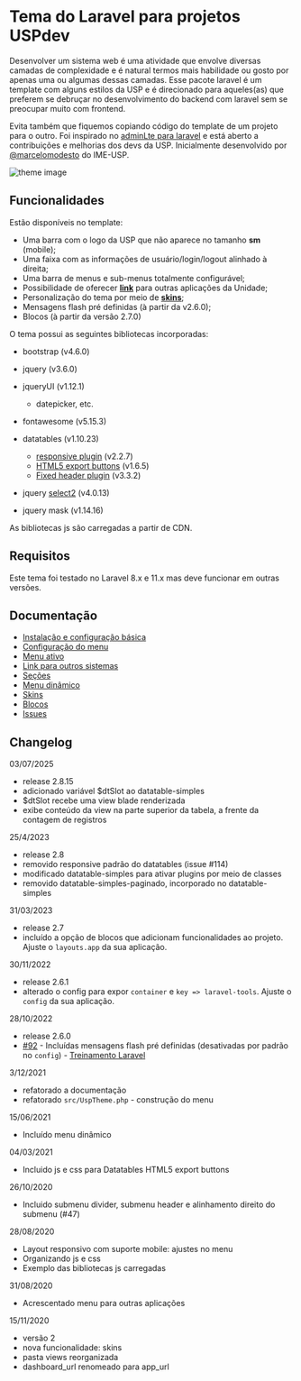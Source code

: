 # Tema do Laravel para projetos USPdev

Desenvolver um sistema web é uma atividade que envolve diversas camadas
de complexidade e é natural termos mais habilidade ou gosto por apenas
uma ou algumas dessas camadas.
Esse pacote laravel é um template com alguns estilos da USP e
é direcionado para aqueles(as) que preferem se debruçar
no desenvolvimento do backend com laravel sem se preocupar muito
com frontend.

Evita também que fiquemos copiando código do template
de um projeto para o outro. Foi inspirado no [adminLte para laravel](https://github.com/jeroennoten/Laravel-AdminLTE)
e está aberto a contribuições e melhorias dos devs da USP.
Inicialmente desenvolvido por [@marcelomodesto](https://github.com/marcelomodesto) do IME-USP.

![theme image](docs/tela-principal.png)

## Funcionalidades

Estão disponíveis no template:

- Uma barra com o logo da USP que não aparece no tamanho **sm** (mobile);
- Uma faixa com as informações de usuário/login/logout alinhado à direita;
- Uma barra de menus e sub-menus totalmente configurável;
- Possibilidade de oferecer [**link**](docs/outros-sistemas.md) para outras aplicações da Unidade;
- Personalização do tema por meio de [**skins**](docs/skins.md);
- Mensagens flash pré definidas (à partir da v2.6.0);
- Blocos (à partir da versão 2.7.0)

O tema possui as seguintes bibliotecas incorporadas:

- bootstrap (v4.6.0)
- jquery (v3.6.0)
- jqueryUI (v1.12.1)
  - datepicker, etc.
- fontawesome (v5.15.3)
- datatables (v1.10.23)
  - [responsive plugin](https://datatables.net/extensions/responsive/) (v2.2.7)
  - [HTML5 export buttons](https://datatables.net/extensions/buttons/examples/html5/simple.html) (v1.6.5)
  - [Fixed header plugin](https://datatables.net/extensions/fixedheader/) (v3.3.2)
- jquery [select2](https://github.com/select2/select2) (v4.0.13)

- jquery mask (v1.14.16)

As bibliotecas js são carregadas a partir de CDN.

## Requisitos

Este tema foi testado no Laravel 8.x e 11.x mas deve funcionar em outras versões.


## Documentação

* [Instalação e configuração básica](docs/configuracao.md)
* [Configuração do menu](docs/opcoes-menu.md)
* [Menu ativo](docs/menu-ativo.md)
* [Link para outros sistemas](docs/outros-sistemas.md)
* [Seções](docs/secoes.md)
* [Menu dinâmico](docs/menu-dinamico.md)
* [Skins](docs/skins.md)
* [Blocos](docs/blocos.md)
* [Issues](docs/issues.md)

## Changelog

03/07/2025
- release 2.8.15
- adicionado variável $dtSlot ao datatable-simples
- $dtSlot recebe uma view blade renderizada
- exibe conteúdo da view na parte superior da tabela, a frente da contagem de registros

25/4/2023
- release 2.8
- removido responsive padrão do datatables (issue #114)
- modificado datatable-simples para ativar plugins por meio de classes
- removido datatable-simples-paginado, incorporado no datatable-simples

31/03/2023
- release 2.7
- incluído a opção de blocos que adicionam funcionalidades ao projeto. Ajuste o `layouts.app` da sua aplicação.

30/11/2022
- release 2.6.1
- alterado o config para expor `container` e `key => laravel-tools`. Ajuste o `config` da sua aplicação.

28/10/2022
- release 2.6.0
- [#92](https://github.com/uspdev/laravel-usp-theme/issues/92) - Incluídas mensagens flash pré definidas (desativadas por padrão no `config`) - [Treinamento Laravel](https://uspdev.github.io/laravel#31-mensagens-flash)

3/12/2021

- refatorado a documentação
- refatorado `src/UspTheme.php` - construção do menu

15/06/2021

- Incluído menu dinâmico

04/03/2021

- Incluido js e css para Datatables HTML5 export buttons

26/10/2020

- Incluido submenu divider, submenu header e alinhamento direito do submenu (#47)

28/08/2020

- Layout responsivo com suporte mobile: ajustes no menu
- Organizando js e css
- Exemplo das bibliotecas js carregadas

31/08/2020

- Acrescentado menu para outras aplicações

15/11/2020

- versão 2
- nova funcionalidade: skins
- pasta views reorganizada
- dashboard_url renomeado para app_url
